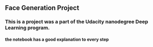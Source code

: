 ## Face Generation Project
### This is a project was a part of the Udacity nanodegree Deep Learning program.

#### the notebook has a good explanation to every step
